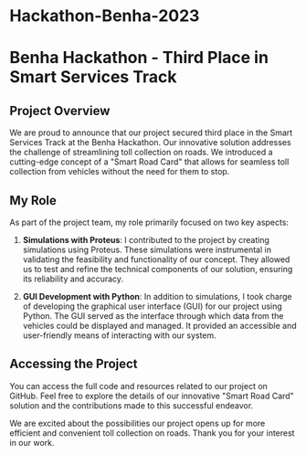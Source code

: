 # Hackathon-Benha-2023
# Benha Hackathon - Third Place in Smart Services Track

## Project Overview

We are proud to announce that our project secured third place in the Smart Services Track at the Benha Hackathon. Our innovative solution addresses the challenge of streamlining toll collection on roads. We introduced a cutting-edge concept of a "Smart Road Card" that allows for seamless toll collection from vehicles without the need for them to stop.

## My Role

As part of the project team, my role primarily focused on two key aspects:

1. **Simulations with Proteus**: I contributed to the project by creating simulations using Proteus. These simulations were instrumental in validating the feasibility and functionality of our concept. They allowed us to test and refine the technical components of our solution, ensuring its reliability and accuracy.

2. **GUI Development with Python**: In addition to simulations, I took charge of developing the graphical user interface (GUI) for our project using Python. The GUI served as the interface through which data from the vehicles could be displayed and managed. It provided an accessible and user-friendly means of interacting with our system.

## Accessing the Project

You can access the full code and resources related to our project on GitHub. Feel free to explore the details of our innovative "Smart Road Card" solution and the contributions made to this successful endeavor.

We are excited about the possibilities our project opens up for more efficient and convenient toll collection on roads. Thank you for your interest in our work.

